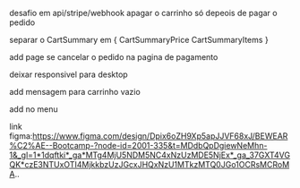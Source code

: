 desafio em api/stripe/webhook  apagar o carrinho só depeois de pagar o pedido

separar o CartSummary em {
  CartSummaryPrice
  CartSummaryItems
}

add page se cancelar o pedido na pagina de pagamento

deixar responsivel para desktop

add mensagem para carrinho vazio

add no menu

link figma:https://www.figma.com/design/Dpix6oZH9Xp5apJJVF68xJ/BEWEAR%C2%AE--Bootcamp-?node-id=2001-335&t=MDdbQpDgiewNeMhn-1&_gl=1*1dqftki*_ga*MTg4MjU5NDM5NC4xNzUzMDE5NjEx*_ga_37GXT4VGQK*czE3NTUxOTI4MjkkbzUzJGcxJHQxNzU1MTkzMTQ0JGo1OCRsMCRoMA..

